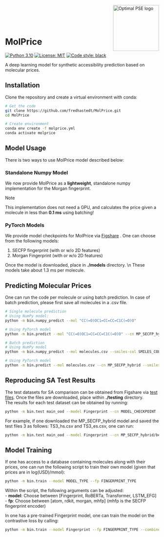 <div style="float:right; margin-left:20px; margin-top: -30px;">
    <img src="https://avatars.githubusercontent.com/u/81195336?s=200&v=4" alt="Optimal PSE logo" title="OptiMLPSE" height="150" align="right"/>
</div>
<br>
<br>

# MolPrice
[![Python 3.10](https://img.shields.io/badge/python-3.10-blue.svg)](https://www.python.org/downloads/release/python-3100/)
[![License: MIT](https://img.shields.io/badge/License-MIT-yellow.svg)](https://opensource.org/licenses/MIT)
[![Code style: black](https://img.shields.io/badge/code%20style-black-000000.svg)](https://github.com/psf/black)

A deep learning model for synthetic accessibility prediction based on molecular prices.

## Installation
Clone the repository and create a virtual environment with conda:
```bash
# Get the code
git clone https://github.com/fredhastedt/MolPrice.git
cd MolPrice

# Create environment
conda env create -f molprice.yml
conda activate molprice

```
## Model Usage
There is two ways to use MolPrice model described below:

### Standalone Numpy Model
We now provide MolPrice as a **lightweight**, standalone numpy implementation for the Morgan fingerprint. 
> [!NOTE]
> This implementation does not need a GPU, and calculates the price given a molecule in less than **0.1 ms** using batching!

### PyTorch Models
We provide model checkpoints for MolPrice via [Figshare](https://figshare.com/articles/journal_contribution/MolPrice_-_Model_Checkpoints/28628009) . One can choose from the following models: 
<br>
1. SECFP fingerprint (with or w/o 2D features)
2. Morgan Fingerprint (with or w/o 2D features)

Once the model is downloaded, place in **./models** directory. \n
These models take about 1.3 ms per molecule.

## Predicting Molecular Prices
One can run the code per molecule or using batch prediction. In case of batch prediction, please first save all molecules in a .csv file.

```bash
# Single molecule prediction
# Using NumPy model:
python -m bin.numpy_predict --mol "CC(=O)OC1=CC=CC=C1C(=O)O"

# Using PyTorch model
python -m bin.predict --mol "CC(=O)OC1=CC=CC=C1C(=O)O" --cn MP_SECFP_hybrid

# Batch prediction
# Using NumPy model
python -m bin.numpy_predict --mol molecules.csv --smiles-col SMILES_COLUMN

# Using PyTorch model
python -m bin.predict --mol molecules.csv --cn MP_SECFP_hybrid --smiles-col SMILES_COLUMN
```

## Reproducing SA Test Results
The test datasets for SA comparison can be obtained from Figshare via [test files](https://figshare.com/articles/journal_contribution/MolPrice_-_Test_Files/28632449). Once the files are downloaded, place within **./testing** directory.
<br>
The results for each test dataset can be obtained by running: 
```bash
python -m bin.test main_ood --model Fingerprint --cn MODEL_CHECKPOINT --test_name TEST_FILE1,TEST_FILE2 --combined
```
For example, if one downloaded the MP_SECFP_hybrid model and saved the test files 3 as follows: TS3_hs.csv and TS3_es.csv, one can run: 
```bash
python -m bin.test main_ood --model Fingerprint --cn MP_SECFP_hybrid/best.ckpt --test_name TS3_hs.csv,TS3_es.csv --combined
```

## Model Training
If one has access to a database containing molecules along with their prices, one can run the following script to train their own model (given that prices are in log(USD)/mmol): 

```bash
python -m bin.train --model MODEL_TYPE --fp FINGERPRINT_TYPE
```

Within the script, the following arguments can be adjusted: 
<br>
    - **model**: Choose between [Fingerprint, RoBERTa, Transformer, LSTM_EFG] <br>
    - **fp**: Choose between [atom, rdkit, morgan, mhfp] (mhfp is the SECFP fingerprint encoder)
    
In one has a pre-trained Fingerprint model, one can train the model on the contrastive loss by calling: 
```bash
python -m bin.train --model Fingerprint --fp FINGERPRINT_TYPE --combined --cn MODEL_CHECKPOINT
```

